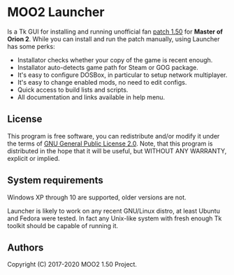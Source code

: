 MOO2 Launcher
=============

Is a Tk GUI for installing and running unofficial fan
[patch 1.50](http://moo2mod.com) for **Master of Orion 2**.
While you can install and run the patch manually, using Launcher has some perks:

- Installator checks whether your copy of the game is recent enough.
- Installator auto-detects game path for Steam or GOG package.
- It's easy to configure DOSBox, in particular to setup network multiplayer.
- It's easy to change enabled mods, no need to edit configs.
- Quick access to build lists and scripts.
- All documentation and links available in help menu.

License
-------

This program is free software, you can redistribute and/or modify it under the
terms of [GNU General Public License 2.0](LICENSE).  Note, that this program is
distributed in the hope that it will be useful, but WITHOUT ANY WARRANTY,
explicit or implied.

System requirements
-------------------

Windows XP through 10 are supported, older versions are not.

Launcher is likely to work on any recent GNU/Linux distro, at least Ubuntu and
Fedora were tested. In fact any Unix-like system with fresh enough Tk toolkit
should be capable of running it.

Authors
-------

Copyright (C) 2017-2020 MOO2 1.50 Project.
